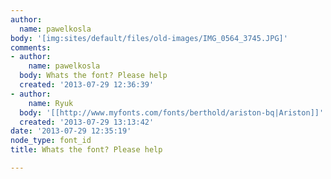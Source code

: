 ```yaml
---
author:
  name: pawelkosla
body: '[img:sites/default/files/old-images/IMG_0564_3745.JPG]'
comments:
- author:
    name: pawelkosla
  body: Whats the font? Please help
  created: '2013-07-29 12:36:39'
- author:
    name: Ryuk
  body: '[[http://www.myfonts.com/fonts/berthold/ariston-bq|Ariston]]'
  created: '2013-07-29 13:13:42'
date: '2013-07-29 12:35:19'
node_type: font_id
title: Whats the font? Please help

---
```

